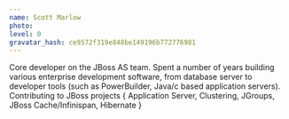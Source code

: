 ```yaml
---
name: Scott Marlow
photo:
level: 0
gravatar_hash: ce9572f319e848be149196b772776981
---
```

Core developer on the JBoss AS team. Spent a number of years building various
enterprise development software, from database server to developer tools (such
as PowerBuilder, Java/c based application servers). Contributing to JBoss
projects { Application Server, Clustering, JGroups, JBoss Cache/Infinispan,
Hibernate }
